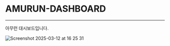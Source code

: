 # AMURUN-DASHBOARD
---
아무런 대시보드입니다.

![Screenshot 2025-03-12 at 16 25 31](https://github.com/user-attachments/assets/1de2e882-9ca6-4598-8a34-79f10fab1726)
